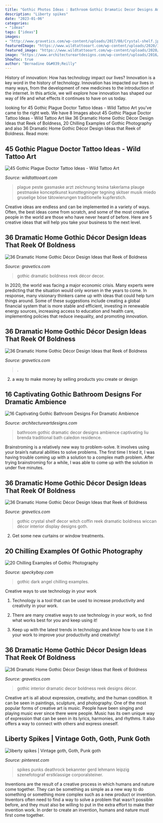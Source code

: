 ```yaml
---
title: "Gothic Photos Ideas : Bathroom Gothic Dramatic Decor Designs Ambience Captivating Liu Brenda Traditional Bath Caledon Residence"
description: "Liberty spikes"
date: "2023-01-06"
categories:
- "ideas"
tags: ["ideas"]
images:
- "http://www.gravetics.com/wp-content/uploads/2017/08/Crystal-shelf.jpg"
featuredImage: "https://www.wildtattooart.com/wp-content/uploads/2020/10/plague-doctor-tattoo-31.jpg"
featured_image: "https://www.wildtattooart.com/wp-content/uploads/2020/10/plague-doctor-tattoo-31.jpg"
image: "https://www.architectureartdesigns.com/wp-content/uploads/2016/07/13-13.jpg"
ShowToc: true
author: "Bernadine O&#039;Reilly"
---
```



History of innovation: How has technology impact our lives?
Innovation is a key word in the history of technology. Innovation has impacted our lives in many ways, from the development of new medicines to the introduction of the internet. In this article, we will explore how innovation has shaped our way of life and what effects it continues to have on us today.

	

		
looking for 45 Gothic Plague Doctor Tattoo Ideas - Wild Tattoo Art you've came to the right web. We have 8 Images about 45 Gothic Plague Doctor Tattoo Ideas - Wild Tattoo Art like 36 Dramatic Home Gothic Décor Design Ideas that Reek of Boldness, 20 Chilling Examples of Gothic Photography and also 36 Dramatic Home Gothic Décor Design Ideas that Reek of Boldness. Read more:
		
    
## 45 Gothic Plague Doctor Tattoo Ideas - Wild Tattoo Art

<img loading=lazy src="https://www.wildtattooart.com/wp-content/uploads/2020/10/plague-doctor-tattoo-31.jpg" onerror="this.onerror=null;this.src='https://tse1.mm.bing.net/th?id=OIP.BuDZfPa2N4VgjMFN1PcxGwHaKV&amp;pid=15.1';" alt="45 Gothic Plague Doctor Tattoo Ideas - Wild Tattoo Art">

_Source: wildtattooart.com_

>plague peste gasmaske arzt zeichnung tesina takerlama plauge pestmaske konceptkunst kunsttegninger tegning skitser musik miedo gruselige böse tätowierungen traditionelle kupferstich. 

	

Creative ideas are endless and can be implemented in a variety of ways. Often, the best ideas come from scratch, and some of the most creative people in the world are those who have never heard of before. Here are 5 creative ideas that will help you take your business to the next level.

    
## 36 Dramatic Home Gothic Décor Design Ideas That Reek Of Boldness

<img loading=lazy src="https://www.gravetics.com/wp-content/uploads/2017/08/Gothic-style.jpg" onerror="this.onerror=null;this.src='https://tse3.mm.bing.net/th?id=OIP.x7k0D4j9xF7DmmGLk7yhcgHaLH&amp;pid=15.1';" alt="36 Dramatic Home Gothic Décor Design Ideas that Reek of Boldness">

_Source: gravetics.com_

>gothic dramatic boldness reek décor decor. 

	

In 2020, the world was facing a major economic crisis. Many experts were predicting that the situation would only worsen in the years to come. In response, many visionary thinkers came up with ideas that could help turn things around. Some of these suggestions include creating a global financial system that is more stable and efficient, investing in renewable energy sources, increasing access to education and health care, implementing policies that reduce inequality, and promoting innovation.

    
## 36 Dramatic Home Gothic Décor Design Ideas That Reek Of Boldness

<img loading=lazy src="https://www.gravetics.com/wp-content/uploads/2017/08/Gothic-home-decor.jpg" onerror="this.onerror=null;this.src='https://tse3.mm.bing.net/th?id=OIP.FXOxx87xYosh9IYPAMRiYgHaN6&amp;pid=15.1';" alt="36 Dramatic Home Gothic Décor Design Ideas that Reek of Boldness">

_Source: gravetics.com_

>. 

	

2. a way to make money by selling products you create or design

    
## 16 Captivating Gothic Bathroom Designs For Dramatic Ambience

<img loading=lazy src="https://www.architectureartdesigns.com/wp-content/uploads/2016/07/13-13.jpg" onerror="this.onerror=null;this.src='https://tse1.mm.bing.net/th?id=OIP.kqnqWfKYfGA2O2fF_35sFwAAAA&amp;pid=15.1';" alt="16 Captivating Gothic Bathroom Designs For Dramatic Ambience">

_Source: architectureartdesigns.com_

>bathroom gothic dramatic decor designs ambience captivating liu brenda traditional bath caledon residence. 

	

Brainstroming is a relatively new way to problem-solve. It involves using your brain’s natural abilities to solve problems. The first time I tried it, I was having trouble coming up with a solution to a complex math problem. After trying brainstroming for a while, I was able to come up with the solution in under five minutes.

    
## 36 Dramatic Home Gothic Décor Design Ideas That Reek Of Boldness

<img loading=lazy src="http://www.gravetics.com/wp-content/uploads/2017/08/Crystal-shelf.jpg" onerror="this.onerror=null;this.src='https://tse2.mm.bing.net/th?id=OIP.XipW44GLzJSYW9SpPPvtFwHaKs&amp;pid=15.1';" alt="36 Dramatic Home Gothic Décor Design Ideas that Reek of Boldness">

_Source: gravetics.com_

>gothic crystal shelf decor witch coffin reek dramatic boldness wiccan décor interior display designs goth. 

	

2. Get some new curtains or window treatments.

    
## 20 Chilling Examples Of Gothic Photography

<img loading=lazy src="https://speckyboy.com/wp-content/uploads/2019/04/gothic-photography-dark-18.jpg" onerror="this.onerror=null;this.src='https://tse3.mm.bing.net/th?id=OIP.yci87L0QJnaoHFiw-221MQHaLF&amp;pid=15.1';" alt="20 Chilling Examples of Gothic Photography">

_Source: speckyboy.com_

>gothic dark angel chilling examples. 

	

Creative ways to use technology in your work
1. Technology is a tool that can be used to increase productivity and creativity in your work.
2. There are many creative ways to use technology in your work, so find what works best for you and keep using it!

3. Keep up with the latest trends in technology and know how to use it in your work to improve your productivity and creativity!

    
## 36 Dramatic Home Gothic Décor Design Ideas That Reek Of Boldness

<img loading=lazy src="https://www.gravetics.com/wp-content/uploads/2017/08/Common-Room.jpg" onerror="this.onerror=null;this.src='https://tse2.mm.bing.net/th?id=OIP.MVE1GeeRv_haSYn50uQ0cwHaLI&amp;pid=15.1';" alt="36 Dramatic Home Gothic Décor Design Ideas that Reek of Boldness">

_Source: gravetics.com_

>gothic interior dramatic decor boldness reek designs décor. 

	

Creative art is all about expression, creativity, and the human condition. It can be seen in paintings, sculpture, and photography. One of the most popular forms of creative art is music. People have been singing and playing music ever since there were people. Music has its own unique way of expression that can be seen in its lyrics, harmonies, and rhythms. It also offers a way to connect with others and express oneself.

    
## Liberty Spikes | Vintage Goth, Goth, Punk Goth

<img loading=lazy src="https://i.pinimg.com/736x/99/e9/20/99e920fb121a59951749570c8adaf4ba--liberty-spikes-s-punk.jpg" onerror="this.onerror=null;this.src='https://tse3.mm.bing.net/th?id=OIP.m_-S3Y2saSCRNFs_5AWdgQHaJ8&amp;pid=15.1';" alt="liberty spikes | Vintage goth, Goth, Punk goth">

_Source: pinterest.com_

>spikes punks deathrock bekannter gerd lehmann leipzig szenefotograf erstklassige corporalsteiner. 

	

Inventions are the result of a creative process in which humans and nature come together. They can be something as simple as a new way to do something or something more complex such as a new product or invention. Inventors often need to find a way to solve a problem that wasn’t possible before, and they must also be willing to put in the extra effort to make their invention work. In order to create an invention, humans and nature must first come together.

